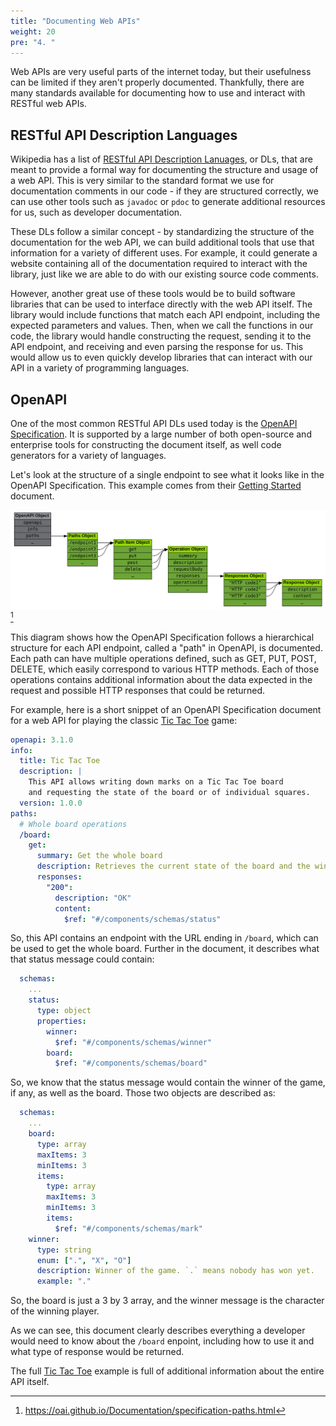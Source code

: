 ```yaml
---
title: "Documenting Web APIs"
weight: 20
pre: "4. "
---
```


Web APIs are very useful parts of the internet today, but their usefulness can be limited if they aren't properly documented. Thankfully, there are many standards available for documenting how to use and interact with RESTful web APIs. 

## RESTful API Description Languages

Wikipedia has a list of [RESTful API Description Lanuages](https://en.wikipedia.org/wiki/Overview_of_RESTful_API_Description_Languages), or DLs, that are meant to provide a formal way for documenting the structure and usage of a web API. This is very similar to the standard format we use for documentation comments in our code - if they are structured correctly, we can use other tools such as `javadoc` or `pdoc` to generate additional resources for us, such as developer documentation.

These DLs follow a similar concept - by standardizing the structure of the documentation for the web API, we can build additional tools that use that information for a variety of different uses. For example, it could generate a website containing all of the documentation required to interact with the library, just like we are able to do with our existing source code comments.

However, another great use of these tools would be to build software libraries that can be used to interface directly with the web API itself. The library would include functions that match each API endpoint, including the expected parameters and values. Then, when we call the functions in our code, the library would handle constructing the request, sending it to the API endpoint, and receiving and even parsing the response for us. This would allow us to even quickly develop libraries that can interact with our API in a variety of programming languages.

## OpenAPI

One of the most common RESTful API DLs used today is the [OpenAPI Specification](https://www.openapis.org/). It is supported by a large number of both open-source and enterprise tools for constructing the document itself, as well code generators for a variety of languages.

Let's look at the structure of a single endpoint to see what it looks like in the OpenAPI Specification. This example comes from their [Getting Started](https://oai.github.io/Documentation/specification-paths.html) document.

![Path Object](/images/18/paths-object.svg)[^1]

[^1]: https://oai.github.io/Documentation/specification-paths.html

This diagram shows how the OpenAPI Specification follows a hierarchical structure for each API endpoint, called a "path" in OpenAPI, is documented. Each path can have multiple operations defined, such as GET, PUT, POST, DELETE, which easily correspond to various HTTP methods. Each of those operations contains additional information about the data expected in the request and possible HTTP responses that could be returned.

For example, here is a short snippet of an OpenAPI Specification document for a web API for playing the classic [Tic Tac Toe](https://en.wikipedia.org/wiki/Tic-tac-toe) game:

```yaml
openapi: 3.1.0
info:
  title: Tic Tac Toe
  description: |
    This API allows writing down marks on a Tic Tac Toe board
    and requesting the state of the board or of individual squares.
  version: 1.0.0
paths:
  # Whole board operations
  /board:
    get:
      summary: Get the whole board
      description: Retrieves the current state of the board and the winner.
      responses:
        "200":
          description: "OK"
          content:
            $ref: "#/components/schemas/status"
```

So, this API contains an endpoint with the URL ending in `/board`, which can be used to get the whole board. Further in the document, it describes what that status message could contain:

```yaml
  schemas:
    ...
    status:
      type: object
      properties:
        winner:
          $ref: "#/components/schemas/winner"
        board:
          $ref: "#/components/schemas/board"
```

So, we know that the status message would contain the winner of the game, if any, as well as the board. Those two objects are described as:

```yaml
  schemas:
    ...
    board:
      type: array
      maxItems: 3
      minItems: 3
      items:
        type: array
        maxItems: 3
        minItems: 3
        items:
          $ref: "#/components/schemas/mark"
    winner:
      type: string
      enum: [".", "X", "O"]
      description: Winner of the game. `.` means nobody has won yet.
      example: "."
```

So, the board is just a 3 by 3 array, and the winner message is the character of the winning player. 

As we can see, this document clearly describes everything a developer would need to know about the `/board` enpoint, including how to use it and what type of response would be returned. 

The full [Tic Tac Toe](https://oai.github.io/Documentation/examples/tictactoe.yaml) example is full of additional information about the entire API itself. 
